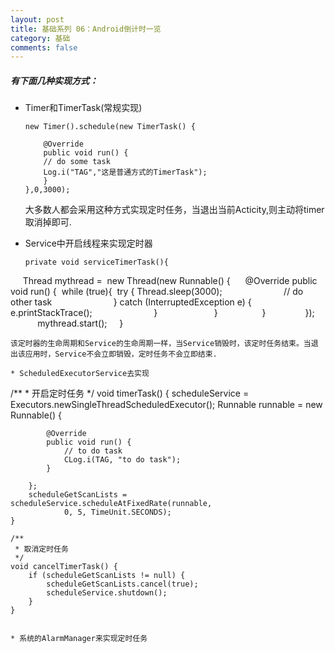 ```yaml
---
layout: post
title: 基础系列 06：Android倒计时一览
category: 基础
comments: false
---
```

 
 
##### 有下面几种实现方式：
 
 * Timer和TimerTask(常规实现)
 	
 	```
 	new Timer().schedule(new TimerTask() {

		@Override
		public void run() {
		// do some task
		Log.i("TAG","这是普通方式的TimerTask");
		}
	},0,3000);
 	
 	```
 	
 	大多数人都会采用这种方式实现定时任务，当退出当前Acticity,则主动将timer取消掉即可.
 	
 * Service中开启线程来实现定时器
 
   ```
   private void serviceTimerTask(){
     Thread mythread =  new Thread(new Runnable() {
     @Override
          public void run() {
				  while (true){
	 					 try {
							  Thread.sleep(3000);
                         // do other task
                        } catch (InterruptedException e) {
                          e.printStackTrace();
                        }
                      }
                 }
               });
               mythread.start();
       }
   ```
   该定时器的生命周期和Service的生命周期一样，当Service销毁时，该定时任务结束。当退出该应用时，Service不会立即销毁，定时任务不会立即结束.
   
* ScheduledExecutorService去实现
  
  ```
  /**
     * 开启定时任务
     */
    void timerTask() {
        scheduleService = Executors.newSingleThreadScheduledExecutor();
        Runnable runnable = new Runnable() {

            @Override
            public void run() {
                // to do task
                CLog.i(TAG, "to do task");
            }

        };
        scheduleGetScanLists = scheduleService.scheduleAtFixedRate(runnable,
                0, 5, TimeUnit.SECONDS);
    }
    
    /**
     * 取消定时任务
     */
    void cancelTimerTask() {
        if (scheduleGetScanLists != null) {
            scheduleGetScanLists.cancel(true);
            scheduleService.shutdown();
        }
    }
  ```
 
* 系统的AlarmManager来实现定时任务